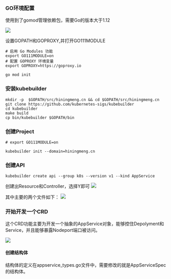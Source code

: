 ### GO环境配置
使用到了gomod管理依赖包，需要Go的版本大于1.12

![](http://img.hixuxu.com/2019-11-26-074450.png)

设置GOPATH和GOPROXY,并打开GO111MODULE
```
# 启用 Go Modules 功能
export GO111MODULE=on
# 配置 GOPROXY 环境变量
export GOPROXY=https://goproxy.io

go mod init
```
### 安装kubebuilder
```
mkdir -p  $GOPATH/src/hiningmeng.cn && cd $GOPATH/src/hiningmeng.cn
git clone https://github.com/kubernetes-sigs/kubebuilder
cd kubebuilder
make build
cp bin/kubebuilder $GOPATH/bin
```

### 创建Project
```
# export GO111MODULE=on

kubebuilder init --domain=hiningmeng.cn
```
### 创建API
```
kubebuilder create api --group k8s --version v1 --kind AppService
```
创建出Resource和Controller，选择Y即可
![](http://img.hixuxu.com/2019-11-26-073848.png)

其中主要的两个文件如下：
![](http://img.hixuxu.com/2019-11-26-074021.png)

### 开始开发一个CRD
这个CRD功能主要为开发一个抽象的AppService对象，能够控住Depolyment和Service，并且能够暴露Nodeport端口被访问。

![](http://img.hixuxu.com/2019-11-26-074916.png)
#### 创建结构体
结构体的定义在appservice_types.go文件中，需要修改的就是AppServiceSpec的结构体。



